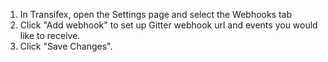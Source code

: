 1. In Transifex, open the Settings page and select the Webhooks tab
2. Click "Add webhook" to set up Gitter webhook url and events you would like to receive.
3. Click "Save Changes".
